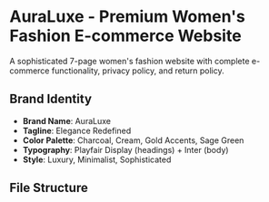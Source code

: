 # AuraLuxe - Premium Women's Fashion E-commerce Website

A sophisticated 7-page women's fashion website with complete e-commerce functionality, privacy policy, and return policy.

## Brand Identity
- **Brand Name**: AuraLuxe
- **Tagline**: Elegance Redefined
- **Color Palette**: Charcoal, Cream, Gold Accents, Sage Green
- **Typography**: Playfair Display (headings) + Inter (body)
- **Style**: Luxury, Minimalist, Sophisticated

## File Structure